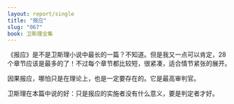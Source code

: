 ```yaml
---
layout: report/single
title: "报应"
slug: "067"
book: 卫斯理全集
---
```

《报应》是不是卫斯理小说中最长的一篇？不知道。但是我又一点可以肯定，28个章节应该是最多的了！不过每个章节都比较短，很紧凑，适合情节紧张的展开。

因果报应，哪怕只是在理论上，也是一定要存在的。它是最高审判官。

卫斯理在本篇中说的好：只是报应的实施者没有什么意义，要是判定者才好。
